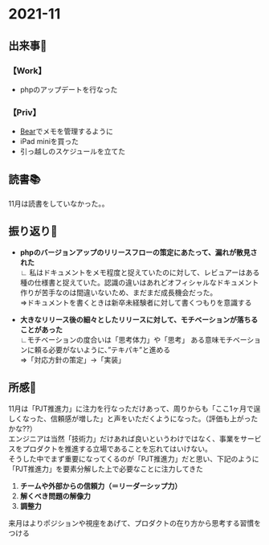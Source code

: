 # 2021-11
## 出来事:running:
### 【Work】
* phpのアップデートを行なった

### 【Priv】
* [Bear](https://apps.apple.com/jp/app/bear-%E3%83%97%E3%83%A9%E3%82%A4%E3%83%99%E3%83%BC%E3%83%88%E3%83%A1%E3%83%A2/id1091189122?mt=12)でメモを管理するように
* iPad miniを買った
* 引っ越しのスケジュールを立てた

## 読書:books:
11月は読書をしていなかった。。

## 振り返り:eyes:
* **phpのバージョンアップのリリースフローの策定にあたって、漏れが散見された**<br>
∟ 私はドキュメントをメモ程度と捉えていたのに対して、レビュアーはある種の仕様書と捉えていた。認識の違いはあれどオフィシャルなドキュメント作りが苦手なのは間違いないため、まだまだ成長機会だった。<br>
⇒ドキュメントを書くときは新卒未経験者に対して書くつもりを意識する

* **大きなリリース後の細々としたリリースに対して、モチベーションが落ちることがあった**<br>
∟モチベーションの度合いは「思考体力」や「思考」
ある意味モチベーションに頼る必要がないように、”テキパキ”と進める<br>
⇒「対応方針の策定」→「実装」

## 所感:clap:
11月は「PJT推進力」に注力を行なっただけあって、周りからも「ここ1ヶ月で逞しくなった、信頼感が増した」と声をいただくようになった。（評価も上がったかな??）<br>
エンジニアは当然「技術力」だけあれば良いというわけではなく、事業をサービスをプロダクトを推進する立場であることを忘れてはいけない。<br>
そうした中でまず重要になってくるのが「PJT推進力」だと思い、下記のように「PJT推進力」を要素分解した上で必要なことに注力してきた
1. **チームや外部からの信頼力（＝リーダーシップ力）**
2. **解くべき問題の解像力**
3. **調整力**

来月はよりポジションや視座をあげて、プロダクトの在り方から思考する習慣をつける